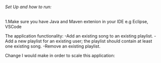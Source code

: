 ###### Set Up and how to run:
1.Make sure you have Java and Maven extenion in your IDE e.g Eclipse, VSCode


The application functionality:
-Add an existing song to an existing playlist.
-Add a new playlist for an existing user; the playlist should contain at least one existing song.
-Remove an existing playlist.

Change I would make in order to scale this application:

